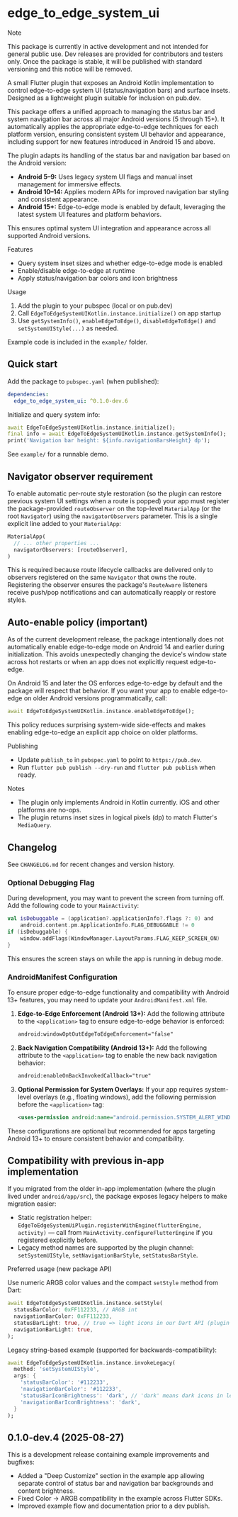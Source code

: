 # edge_to_edge_system_ui

> [!NOTE]
> This package is currently in active development and not intended for general public use. Dev releases are provided for contributors and testers only. Once the package is stable, it will be published with standard versioning and this notice will be removed.

A small Flutter plugin that exposes an Android Kotlin implementation to control edge-to-edge system UI (status/navigation bars) and surface insets. Designed as a lightweight plugin suitable for inclusion on pub.dev.

This package offers a unified approach to managing the status bar and system navigation bar across all major Android versions (5 through 15+). It automatically applies the appropriate edge-to-edge techniques for each platform version, ensuring consistent system UI behavior and appearance, including support for new features introduced in Android 15 and above.

The plugin adapts its handling of the status bar and navigation bar based on the Android version:

- **Android 5–9:** Uses legacy system UI flags and manual inset management for immersive effects.
- **Android 10–14:** Applies modern APIs for improved navigation bar styling and consistent appearance.
- **Android 15+:** Edge-to-edge mode is enabled by default, leveraging the latest system UI features and platform behaviors.

This ensures optimal system UI integration and appearance across all supported Android versions.

Features
- Query system inset sizes and whether edge-to-edge mode is enabled
- Enable/disable edge-to-edge at runtime
- Apply status/navigation bar colors and icon brightness

Usage
1. Add the plugin to your pubspec (local or on pub.dev)
2. Call `EdgeToEdgeSystemUIKotlin.instance.initialize()` on app startup
3. Use `getSystemInfo()`, `enableEdgeToEdge()`, `disableEdgeToEdge()` and `setSystemUIStyle(...)` as needed.

Example code is included in the `example/` folder.

## Quick start

Add the package to `pubspec.yaml` (when published):

```yaml
dependencies:
  edge_to_edge_system_ui: ^0.1.0-dev.6
```

Initialize and query system info:

```dart
await EdgeToEdgeSystemUIKotlin.instance.initialize();
final info = await EdgeToEdgeSystemUIKotlin.instance.getSystemInfo();
print('Navigation bar height: ${info.navigationBarsHeight} dp');
```

See `example/` for a runnable demo.

## Navigator observer requirement

To enable automatic per-route style restoration (so the plugin can restore
previous system UI settings when a route is popped) your app must register
the package-provided `routeObserver` on the top-level `MaterialApp` (or the
root `Navigator`) using the `navigatorObservers` parameter. This is a single
explicit line added to your `MaterialApp`:

```dart
MaterialApp(
  // ... other properties ...
  navigatorObservers: [routeObserver],
)
```

This is required because route lifecycle callbacks are delivered only to
observers registered on the same `Navigator` that owns the route. Registering
the observer ensures the package's `RouteAware` listeners receive push/pop
notifications and can automatically reapply or restore styles.

## Auto-enable policy (important)

As of the current development release, the package intentionally does not
automatically enable edge-to-edge mode on Android 14 and earlier during
initialization. This avoids unexpectedly changing the device's window state
across hot restarts or when an app does not explicitly request edge-to-edge.

On Android 15 and later the OS enforces edge-to-edge by default and the
package will respect that behavior. If you want your app to enable
edge-to-edge on older Android versions programmatically, call:

```dart
await EdgeToEdgeSystemUIKotlin.instance.enableEdgeToEdge();
```

This policy reduces surprising system-wide side-effects and makes enabling
edge-to-edge an explicit app choice on older platforms.

Publishing
- Update `publish_to` in `pubspec.yaml` to point to `https://pub.dev`.
- Run `flutter pub publish --dry-run` and `flutter pub publish` when ready.

Notes
- The plugin only implements Android in Kotlin currently. iOS and other platforms are no-ops.
- The plugin returns inset sizes in logical pixels (dp) to match Flutter's `MediaQuery`.

## Changelog

See `CHANGELOG.md` for recent changes and version history.

### Optional Debugging Flag

During development, you may want to prevent the screen from turning off. Add the following code to your `MainActivity`:

```kotlin
val isDebuggable = (application?.applicationInfo?.flags ?: 0) and
    android.content.pm.ApplicationInfo.FLAG_DEBUGGABLE != 0
if (isDebuggable) {
    window.addFlags(WindowManager.LayoutParams.FLAG_KEEP_SCREEN_ON)
}
```

This ensures the screen stays on while the app is running in debug mode.

### AndroidManifest Configuration

To ensure proper edge-to-edge functionality and compatibility with Android 13+ features, you may need to update your `AndroidManifest.xml` file.

1. **Edge-to-Edge Enforcement (Android 13+):**
   Add the following attribute to the `<application>` tag to ensure edge-to-edge behavior is enforced:
   ```xml
   android:windowOptOutEdgeToEdgeEnforcement="false"
   ```

2. **Back Navigation Compatibility (Android 13+):**
   Add the following attribute to the `<application>` tag to enable the new back navigation behavior:
   ```xml
   android:enableOnBackInvokedCallback="true"
   ```

3. **Optional Permission for System Overlays:**
   If your app requires system-level overlays (e.g., floating windows), add the following permission before the `<application>` tag:
   ```xml
   <uses-permission android:name="android.permission.SYSTEM_ALERT_WINDOW" />
   ```

These configurations are optional but recommended for apps targeting Android 13+ to ensure consistent behavior and compatibility.

## Compatibility with previous in-app implementation

If you migrated from the older in-app implementation (where the plugin lived under `android/app/src`), the package exposes legacy helpers to make migration easier:

- Static registration helper: `EdgeToEdgeSystemUiPlugin.registerWithEngine(flutterEngine, activity)` — call from `MainActivity.configureFlutterEngine` if you registered explicitly before.
- Legacy method names are supported by the plugin channel: `setSystemUIStyle`, `setNavigationBarStyle`, `setStatusBarStyle`.

Preferred usage (new package API)

Use numeric ARGB color values and the compact `setStyle` method from Dart:

```dart
await EdgeToEdgeSystemUIKotlin.instance.setStyle(
  statusBarColor: 0xFF112233, // ARGB int
  navigationBarColor: 0xFF112233,
  statusBarLight: true, // true => light icons in our Dart API (plugin inverts for Android)
  navigationBarLight: true,
);
```

Legacy string-based example (supported for backwards-compatibility):

```dart
await EdgeToEdgeSystemUIKotlin.instance.invokeLegacy(
  method: 'setSystemUIStyle',
  args: {
    'statusBarColor': '#112233',
    'navigationBarColor': '#112233',
    'statusBarIconBrightness': 'dark', // 'dark' means dark icons in legacy API
    'navigationBarIconBrightness': 'dark',
  }
);
```

## 0.1.0-dev.4 (2025-08-27)

This is a development release containing example improvements and bugfixes:

- Added a "Deep Customize" section in the example app allowing separate control of status bar and navigation bar backgrounds and content brightness.
- Fixed Color -> ARGB compatibility in the example across Flutter SDKs.
- Improved example flow and documentation prior to a dev publish.
